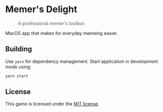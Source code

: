 # Memer's Delight
> A professional memer's toolbox

MacOS app that makes for everyday memeing easier.

## Building
Use `yarn` for dependency management. Start application in development mode using:
```sh
yarn start
```

## License
This game is licensed under the [MIT license](LICENSE).
